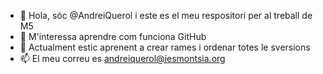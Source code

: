 - 👋 Hola, sóc @AndreiQuerol i este es el meu respositori per al treball de M5
- 👀 M'interessa aprendre com funciona GitHub
- 🌱 Actualment estic aprenent a crear rames i ordenar totes le sversions
- 📫 El meu correu es andreiquerol@iesmontsia.org

<!---
AndreiQuerol/AndreiQuerol és un dipòsit ✨ especial ✨ perquè el seu `README.md` (aquest fitxer) apareix al vostre perfil de GitHub.
Podeu fer clic a l'enllaç Vista prèvia per veure els vostres canvis.
--->
